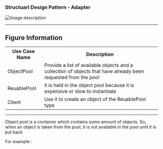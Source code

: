 ### Structuarl Design Pattern - Adapter

![Image description](https://github.com/Rapter1990/Software-Design-Pattren-Examples-in-Java/blob/master/images/objectpool.png)

<hr>
<h2>Figure Information</h2>

<table>
  <tr>
    <th>Use Case Name</th>
    <th>Description</th>
  </tr>
  <tr>
    <td>ObjectPool</td>
    <td>Provide a list of available objects and a collection of objects that have already been requested from the pool</td>
  </tr>
  <tr>
    <td>ReuablePool</td>
    <td>it is held in the object pool because it is expensive or slow to instantiate </td>
  </tr>
  <tr>
    <td>Client</td>
    <td>Use it to create an object of the ReuablePool type </td>
  </tr>
  
</table>

<hr>
Object pool is a container which contains some amount of objects. So, when an object is taken from the pool, it is not available in the pool until it is put back

For example :

```

```

